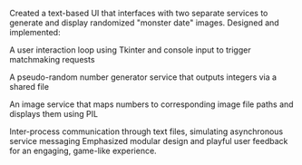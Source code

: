 Created a text-based UI that interfaces with two separate services to generate and display randomized "monster date" images. Designed and implemented:

A user interaction loop using Tkinter and console input to trigger matchmaking requests

A pseudo-random number generator service that outputs integers via a shared file

An image service that maps numbers to corresponding image file paths and displays them using PIL

Inter-process communication through text files, simulating asynchronous service messaging
Emphasized modular design and playful user feedback for an engaging, game-like experience.
